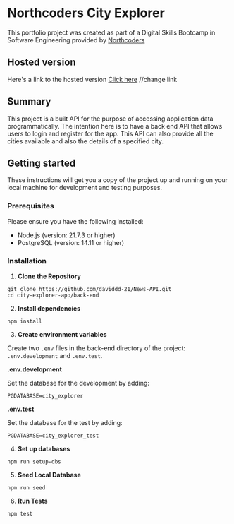 # Northcoders City Explorer

This portfolio project was created as part of a Digital Skills Bootcamp in Software Engineering provided by [Northcoders](https://northcoders.com/)

## Hosted version

Here's a link to the hosted version
[Click here](https://news-api-y9rq.onrender.com)
//change link

## Summary

This project is a built API for the purpose of accessing application data programmatically. The intention here is to have a back end API that allows users to login and register for the app. This API can also provide all the cities available and also the details of a specified city.

## Getting started

These instructions will get you a copy of the project up and running on your local machine for development and testing purposes.

### Prerequisites

Please ensure you have the following installed:

- Node.js (version: 21.7.3 or higher)
- PostgreSQL (version: 14.11 or higher)

### Installation

1. **Clone the Repository**

```
git clone https://github.com/daviddd-21/News-API.git
cd city-explorer-app/back-end
```

2. **Install dependencies**

```
npm install
```

3. **Create environment variables**

Create two `.env` files in the back-end directory of the project: `.env.development` and `.env.test`.

**.env.development**

Set the database for the development by adding:

```
PGDATABASE=city_explorer
```

**.env.test**

Set the database for the test by adding:

```
PGDATABASE=city_explorer_test
```

4. **Set up databases**

```
npm run setup-dbs
```

5. **Seed Local Database**

```
npm run seed
```

6. **Run Tests**

```
npm test
```
